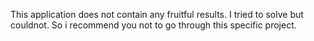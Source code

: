 This application does not contain any fruitful results. I tried to solve but couldnot. So i recommend you not to go through this specific project.
